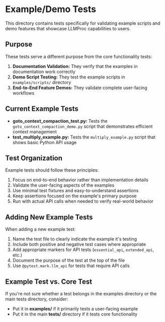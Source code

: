 # Example/Demo Tests

This directory contains tests specifically for validating example scripts and demo features that showcase LLMProc capabilities to users.

## Purpose

These tests serve a different purpose from the core functionality tests:

1. **Documentation Validation:** They verify that the examples in documentation work correctly
2. **Demo Script Testing:** They test the example scripts in `examples/scripts/` directory
3. **End-to-End Feature Demos:** They validate complete user-facing workflows

## Current Example Tests

- **goto_context_compaction_test.py:** Tests the `goto_context_compaction_demo.py` script that demonstrates efficient context management
- **test_multiply_example.py:** Tests the `multiply_example.py` script that shows basic Python API usage

## Test Organization

Example tests should follow these principles:

1. Focus on end-to-end behavior rather than implementation details
2. Validate the user-facing aspects of the examples
3. Use minimal test fixtures and easy-to-understand assertions
4. Keep assertions focused on the example's primary purpose
5. Run with actual API calls when needed to verify real-world behavior

## Adding New Example Tests

When adding a new example test:

1. Name the test file to clearly indicate the example it's testing
2. Include both positive and negative test cases where appropriate
3. Add appropriate markers for API tests (`essential_api`, `extended_api`, etc.)
4. Document the purpose of the test at the top of the file
5. Use `@pytest.mark.llm_api` for tests that require API calls

## Example Test vs. Core Test

If you're not sure whether a test belongs in the examples directory or the main tests directory, consider:

- Put it in **examples/** if it primarily tests a user-facing example
- Put it in the main **tests/** directory if it tests core functionality
